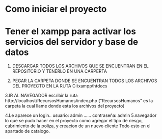 # Como iniciar el proyecto
# Tener el xampp para activar los servicios del servidor y base de datos

1. DESCARGAR TODOS LOS ARCHIVOS QUE SE ENCUENTRAN EN EL REPOSITORIO Y TENERLO EN UNA CARPERTA

2. PEGAR LA CARPETA DONDE SE ENCUENTRAN TODOS LOS ARCHIVOS DEL PROYECTO EN LA RUTA C:\xampp\htdocs

3.IR AL NAVEGADOR escribir la ruta http://localhost/RecursosHumanos/index.php  ("RecursosHumanos" es la carpeta la cual llame donde esta los archivos del proyecto)

4.Le aparece un login.. usuario: admin ...... contraseña: admin
5.navegador lo que se pudo hacer en el proyecto como agregar el tipo de riesgo, cubrimiento de la poliza, y creacion de un nuevo cliente Todo esto en el apartado de catalogo.

